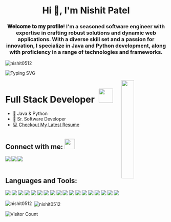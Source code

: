 
<!-- Header -->
<h1 align="center">Hi 👋, I'm Nishit Patel</h1>
<h3 align="center">𝐖𝐞𝐥𝐜𝐨𝐦𝐞 𝐭𝐨 𝐦𝐲 𝐩𝐫𝐨𝐟𝐢𝐥𝐞! I'm a seasoned software engineer with expertise in crafting robust solutions and dynamic web applications. With a diverse skill set and a passion for innovation, I specialize in Java and Python development, along with proficiency in a range of technologies and frameworks.</h3>

<!-- Profile Views -->
<p align="left"> <img src="https://komarev.com/ghpvc/?username=nishit0512&label=Profile%20views&color=0e75b6&style=flat" alt="nishit0512" /> </p>

<!-- Typing Animation -->
<p align="left"> <img src="https://readme-typing-svg.herokuapp.com?color=F77222&size=29&multiline=true&width=700&lines=Welcome+To+Nishit's's+GitHub+Profile" alt="Typing SVG" /> </p>

<!-- Image -->
<a href="#"><img width="28%" height="auto" align="right" src="https://i.imgur.com/zfdPXig.jpg"/></a>

<!-- Introduction -->
# Full Stack Developer </b>&nbsp;<img src="https://github.com/TheDudeThatCode/TheDudeThatCode/blob/master/Assets/Designer.gif" height="44px">

- :seedling: Java & Python
- :telescope: Sr. Software Developer
- :computer: [Checkout My Latest Resume](https://drive.google.com/file/d/1zWDpGeJnBQHtZ6hGSp3f9QM8HBkF_H3w/view?usp=drive_link)
  
## Connect with me: <img src="https://github.com/TheDudeThatCode/TheDudeThatCode/blob/master/Assets/Handshake.gif" height="32px">

<a href="https://www.linkedin.com/in/nishit-patel0512/" target="blank" >
  <img align="left"  src="https://img.shields.io/badge/LinkedIn-0077B5?style=for-the-badge&logo=linkedin&logoColor=white" />
</a>
<a href="https://www.instagram.com/nishit_patel_0512/">
  <img align="left"  src="https://img.shields.io/badge/Instagram-E4405F?style=for-the-badge&logo=instagram&logoColor=white" />
</a>
<a href="pnishit9726@gmail.com">
  <img align="left"src="https://img.shields.io/badge/Gmail-D14836?style=for-the-badge&logo=gmail&logoColor=white" />
</a>

<br>
<br>

## Languages and Tools:
<!-- Replace the badge URLs with your desired languages/tools -->
![](https://img.shields.io/badge/HTML5-E34F26?style=for-the-badge&logo=html5&logoColor=white)
![](https://img.shields.io/badge/JavaScript-F7DF1E?style=for-the-badge&logo=javascript&logoColor=black)
![](https://img.shields.io/badge/CSS3-1572B6?style=for-the-badge&logo=css3&logoColor=white)
![](https://img.shields.io/badge/Bootstrap-563D7C?style=for-the-badge&logo=bootstrap&logoColor=white)
![](https://img.shields.io/badge/Java-ED8B00?style=for-the-badge&logo=java&logoColor=white)
![](https://img.shields.io/badge/Spring_Boot-F2F4F9?style=for-the-badge&logo=spring-boot)
![](https://img.shields.io/badge/Hibernate-59666C?style=for-the-badge&logo=hibernate&logoColor=white)
![](https://img.shields.io/badge/JPA-ED8B00?style=for-the-badge&logoColor=white)
![](https://img.shields.io/badge/H2_Database-0044aa?style=for-the-badge&logo=h2&logoColor=white)
![](https://img.shields.io/badge/Python-3776AB?style=for-the-badge&logo=python&logoColor=white)
![](https://img.shields.io/badge/Django-092E20?style=for-the-badge&logo=django&logoColor=white)
![](https://img.shields.io/badge/Django_Rest_Framework-092E20?style=for-the-badge&logo=django&logoColor=white)
![](https://img.shields.io/badge/PostgreSQL-316192?style=for-the-badge&logo=postgresql&logoColor=white)
![](https://img.shields.io/badge/Postman-FF6C37?style=for-the-badge&logo=postman&logoColor=white)
![](https://img.shields.io/badge/Canva-00C4CC?style=for-the-badge&logo=Canva&logoColor=white)
![](https://img.shields.io/badge/IntelliJ_IDEA-000000?style=for-the-badge&logo=intellij-idea&logoColor=white)
![](https://img.shields.io/badge/Eclipse-2C2255?style=for-the-badge&logo=eclipse&logoColor=white)
![](https://img.shields.io/badge/Visual_Studio_Code-0078D4?style=for-the-badge&logo=visual-studio-code&logoColor=white)
<!-- Add more badges for your languages/tools -->

<!-- GitHub Stats -->
<p><img align="left" src="https://github-readme-stats.vercel.app/api/top-langs?username=nishit0512&show_icons=true&locale=en&layout=compact" alt="nishit0512" /></p>

<p>&nbsp;<img align="center" src="https://github-readme-stats.vercel.app/api?username=nishit0512&show_icons=true&locale=en" alt="nishit0512" /></p>

<!-- Visitor Counter -->
![Visitor Count](https://komarev.com/ghpvc/?username=nishit0512&color=orange&style=flat-square)

